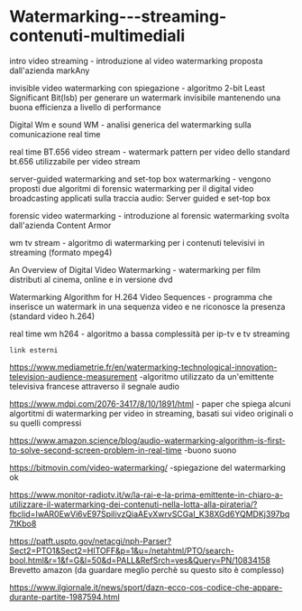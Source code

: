# Watermarking---streaming-contenuti-multimediali


intro video streaming - introduzione al video watermarking proposta dall'azienda markAny

invisible video watermarking con spiegazione - algoritmo 2-bit Least Significant Bit(lsb) per generare un watermark invisibile mantenendo una buona efficienza a livello di performance

Digital Wm e sound WM - analisi generica del watermarking sulla comunicazione real time

real time BT.656 video stream - watermark pattern per video dello standard bt.656 utilizzabile per video stream

server-guided watermarking and set-top box watermarking - vengono proposti due algoritmi di forensic watermarking per il digital video broadcasting applicati sulla traccia audio: Server guided e set-top box

forensic video watermarking - introduzione al forensic watermarking svolta dall'azienda Content Armor

wm tv stream - algoritmo di watermarking per i contenuti televisivi in streaming (formato mpeg4)

An Overview of Digital Video Watermarking - watermarking per film distributi al cinema, online e in versione dvd

Watermarking Algorithm for H.264 Video Sequences - programma che inserisce un watermark in una sequenza video e ne riconosce la presenza (standard video h.264)

real time wm h264 - algoritmo a bassa complessità per ip-tv e tv streaming




    link esterni

https://www.mediametrie.fr/en/watermarking-technological-innovation-television-audience-measurement -algoritmo utilizzato da un'emittente televisiva francese attraverso il segnale audio


https://www.mdpi.com/2076-3417/8/10/1891/html - paper che spiega alcuni algortitmi di watermarking per video in streaming, basati sui video originali o su quelli compressi

https://www.amazon.science/blog/audio-watermarking-algorithm-is-first-to-solve-second-screen-problem-in-real-time -buono suono 

https://bitmovin.com/video-watermarking/ -spiegazione del watermarking ok



https://www.monitor-radiotv.it/w/la-rai-e-la-prima-emittente-in-chiaro-a-utilizzare-il-watermarking-dei-contenuti-nella-lotta-alla-pirateria/?fbclid=IwAR0EwVi6vE97SpiIivzQiaAEvXwrvSCGaI_K38XGd6YQMDKj397bq7tKbo8


https://patft.uspto.gov/netacgi/nph-Parser?Sect2=PTO1&Sect2=HITOFF&p=1&u=/netahtml/PTO/search-bool.html&r=1&f=G&l=50&d=PALL&RefSrch=yes&Query=PN/10834158
Brevetto amazon (da guardare meglio perchè su questo sito è complesso)

https://www.ilgiornale.it/news/sport/dazn-ecco-cos-codice-che-appare-durante-partite-1987594.html
